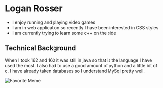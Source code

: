 # Logan Rosser
* I enjoy running and playing video games
* I am in web application so recently I have been interested in CSS styles
* I am currently trying to learn some c++ on the side 

## Technical Background

When I took 162 and 163 it was still in java so that is the language I have used the most. I also had to use a good
amount of python and a little bit of c. I have already taken databases so I understand MySql pretty well.

![Favorite Meme](https://i.kym-cdn.com/photos/images/newsfeed/001/392/001/cfe.jpg)
